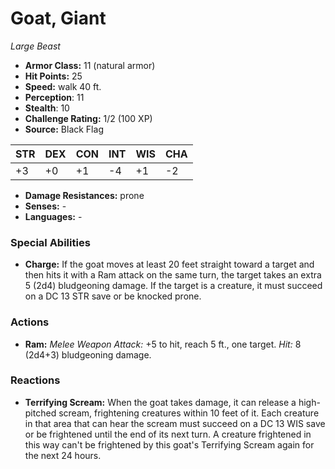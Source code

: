 # Goat, Giant

*Large* *Beast*

- **Armor Class:** 11 (natural armor)
- **Hit Points:** 25 
- **Speed:** walk 40 ft.
- **Perception**: 11
- **Stealth**: 10
- **Challenge Rating:** 1/2 (100 XP)
- **Source:** Black Flag

| STR | DEX | CON | INT | WIS | CHA |
| --- | --- | --- | --- | --- | --- |
| +3 | +0 | +1 | -4 | +1 | -2 |

- **Damage Resistances:** prone
- **Senses:** -
- **Languages:** -

### Special Abilities

- **Charge:** If the goat moves at least 20 feet straight toward a target and then hits it with a Ram attack on the same turn, the target takes an extra 5 (2d4) bludgeoning damage. If the target is a creature, it must succeed on a DC 13 STR save or be knocked prone.

### Actions

- **Ram:** _Melee Weapon Attack:_ +5 to hit, reach 5 ft., one target. _Hit:_ 8 (2d4+3) bludgeoning damage.

### Reactions

- **Terrifying Scream:** When the goat takes damage, it can release a high-pitched scream, frightening creatures within 10 feet of it. Each creature in that area that can hear the scream must succeed on a DC 13 WIS save or be frightened until the end of its next turn. A creature frightened in this way can't be frightened by this goat's Terrifying Scream again for the next 24 hours.
